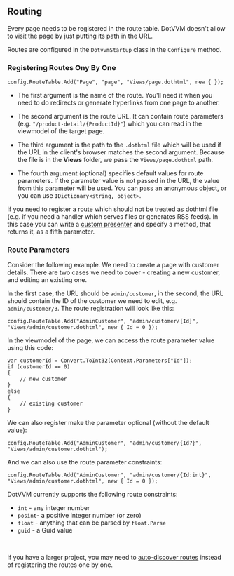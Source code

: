 ﻿## Routing

Every page needs to be registered in the route table. DotVVM doesn't allow to visit the page by just putting its path in the URL. 

Routes are configured in the `DotvvmStartup` class in the `Configure` method.

### Registering Routes Ony By One

```CSHARP
config.RouteTable.Add("Page", "page", "Views/page.dothtml", new { });
```

+ The first argument is the name of the route. You'll need it when you need to do redirects or generate hyperlinks from one page to another.

+ The second argument is the route URL. It can contain route parameters (e.g. `"/product-detail/{ProductId}"`) which you can read in the viewmodel of the target page. 

+ The third argument is the path to the `.dothtml` file which will be used if the URL in the client's browser matches the second argument. 
Because the file is in the **Views** folder, we pass the `Views/page.dothtml` path.

+ The fourth argument (optional) specifies default values for route parameters. If the parameter value is not passed in the URL, the value from this parameter will be used.
You can pass an anonymous object, or you can use `IDictionary<string, object>`. 

If you need to register a route which should not be treated as dothtml file (e.g. if you need a handler which serves files or generates RSS feeds). In this case you can
write a [custom presenter](/docs/tutorials/advanced-custom-presenters/{branch}) and specify a method, that returns it, as a fifth parameter.

### Route Parameters

Consider the following example. We need to create a page with customer details. There are two cases we need to cover - creating a new customer, and editing an existing one.

In the first case, the URL should be `admin/customer`, in the second, the URL should contain the ID of the customer we need to edit, e.g. `admin/customer/3`. The route 
registration will look like this:

```CSHARP
config.RouteTable.Add("AdminCustomer", "admin/customer/{Id}", "Views/admin/customer.dothtml", new { Id = 0 });
```

In the viewmodel of the page, we can access the route parameter value using this code:

```CSHARP
var customerId = Convert.ToInt32(Context.Parameters["Id"]);
if (customerId == 0) 
{
    // new customer
} 
else 
{
    // existing customer
}
```

We can also register make the parameter optional (without the default value):

```CSHARP
config.RouteTable.Add("AdminCustomer", "admin/customer/{Id?}", "Views/admin/customer.dothtml");
```

And we can also use the route parameter constraints:

```CSHARP
config.RouteTable.Add("AdminCustomer", "admin/customer/{Id:int}", "Views/admin/customer.dothtml", new { Id = 0 });
```

DotVVM currently supports the following route constraints:

* `int` - any integer number
* `posint`- a positive integer number (or zero)
* `float` - anything that can be parsed by `float.Parse` 
* `guid` - a Guid value

<br />

If you have a larger project, you may need to [auto-discover routes](/docs/tutorials/advanced-route-autodiscovery/{branch}) instead of registering the routes one by one.  